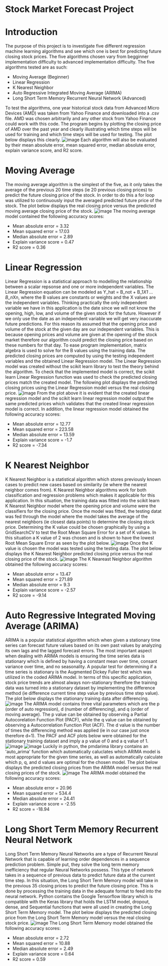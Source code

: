 # Stock Market Forecast Project

# Introduction
The purpose of this project is to investigate five different regression machine learning algorithms and see which one is best for predicting future closing stock prices. The five algorithms chosen vary from begginner implementation difficulty to advanced implementation difficulty. The five algorithms tested are as such: 
  - Moving Average (Beginner)
  - Linear Regression
  - K Nearest Neighbor
  - Auto Regressive Integrated Moving Average (ARIMA)
  - Long Short Term Memory Recurrent Neural Network (Advanced)

To test the algorithms, one year historical stock data from Advanced Micro Devices (AMD) was taken from Yahoo Finance and downloaded into a .csv file. AMD was chosen arbitrarily and any other stock from Yahoo Finance could work with this code. The program begins by plotting the closing price of AMD over the past year and clearly illustrating which time steps will be used for training and which time steps will be used for testing. The plot below displays this clearly. 
![image](https://user-images.githubusercontent.com/37299986/117724558-edb01600-b1b1-11eb-943b-1e59e877dd7d.png)
Each algorithm will also be evaluated by their mean absolute error, mean squared error, median absolute error, explain variance score, and R2 score. 

# Moving Average
The moving average algorithm is the simplest of the five, as it only takes the average of the previous 20 time steps (ie 20 previous closing prices) to predict the future closing price of the stock. In order to do this a for loop was utilized to continuously input the averaged predicted future price of the stock. The plot below displays the real closing price versus the predicted moving average closing price of the stock. 
![image](https://user-images.githubusercontent.com/37299986/117724689-1f28e180-b1b2-11eb-9663-4067084885b9.png)
The moving average model contained the following accuracy scores: 
  - Mean absolute error = 3.32
  - Mean squared error = 17.03
  - Median absolute error = 2.89
  - Explain variance score = 0.47
  - R2 score = 0.36

# Linear Regression
Linear Regression is a statistical approach to modelling the relationship between a scalar repsonse and one or more independent variables. The Linear Regression equation can be modeled as Y_hat = B_not + B_1*X1 ... B_n*Xn, where the B values are constants or weights and the X values are the independent variables. Thinking practically the only independent variable we have in this application is the date since we will not know the opening, high, low, and volume of the given stock for the future. However if we only use the date as an independent variable we will get very inaccurate future predictions. For this reason its assumed that the opening price and volume of the stock at the given day are our independent variables. This is because opening prices and volume are given at the opening of the stock market therefore our algorithm could predict the closing price based on these numbers for that day. To ease program implementation, matrix algebra is used to solve for the B values using the training data. The predicted closing prices are computed by using the testing independent variables and the obtained Linear Regression model. 
The Linear Regression model was created without the scikit learn library to test the theory behind the algorithm. To check that the implemented model is correct, the scikit learn Linear Regression function was used to check the predicted closing prices match the created model. 
The following plot displays the predicted closing prices using the Linear Regression model versus the real closing price. 
![image](https://user-images.githubusercontent.com/37299986/117730464-5dc29a00-b1ba-11eb-83da-b3a84277ff16.png)
From the plot above it is evident that the created linear regression model and the scikit learn linear regression model output the same predicted prices which validates that the created linear regression model is correct. In addition, the linear regression model obtained the following accuracy scores: 
- Mean absolute error = 12.77
- Mean squared error = 223.58
- Median absolute error = 13.59
- Explain variance score = -1.7
- R2 score = -7.34

# K Nearest Neighbor
K Nearest Neighbor is a statistical algorithm which stores previously known cases to predict new cases based on similarity (ie where the nearest neighbor comes from). K Nearest Neighbor algorithms work for both classification and regression problems which makes it applicable for this application. In this situation, the training data was fitted into the scikit learn K Nearest Neighbor model where the opening price and volume were the classifiers for the closing price. Once the model was fitted, the testing datat was fed through the model where the model takes the average of the nearest neighbors (ie closest data points) to determine the closing stock price.
Determining the K value could be chosen graphically by using a GridSearchCV to test the Root Mean Square Error for a set of K values. In this situation a K value of 2 was chosen and is shown to have the lowest Root Mean Square Error as seen by the plot below. 
![image](https://user-images.githubusercontent.com/37299986/117736453-9b78f000-b1c5-11eb-8e3b-a4b113b6c5ed.png)
Once the K value is chosen the model was tested using the testing data. The plot below displays the K Nearest Neighbor predicted closing price versus the real closing price of the stock. 
![image](https://user-images.githubusercontent.com/37299986/117736525-d11dd900-b1c5-11eb-9d19-219e33c2e5d8.png)
The K Neareast Neighbor algorithm obtained the following accuracy scores: 
- Mean absolute error = 13.47
- Mean squared error = 271.89
- Median absolute error = 9.3
- Explain variance score = -2.57
- R2 score = -9.14

# Auto Regressive Integrated Moving Average (ARIMA)
ARIMA is a popular statistical algorithm which when given a stationary time series can forecast future values based on its own past values by analyzing its own lags and the lagged forecast errors. The most important aspect when dealing with ARIMA models is ensuring the time series data is stationary which is defined by having a constant mean over time, consant variance over time, and no seasonality. A popular test for determining if a time series is stationary is the Augmented Dickey Fuller test which was utilized in the coded ARIMA model. In terms of this specific application, stock price trends are almost always non-stationary therefore the training data was turned into a stationary dataset by implementing the difference method (ie difference current time step value by previous time step value). The plot below displays the stationary training data after differencing. 
![image](https://user-images.githubusercontent.com/37299986/117737229-6b325100-b1c7-11eb-88d6-42227f6f3982.png)
The ARIMA model contains three vital parameters which are the p (order of auto regression), d (number of differencing), and q (order of moving average). The p value can be obtained by observing a Partial Autocorelation Function Plot (PACF), while the q value can be obtained by observing a Autocorrelation Function Plot (ACF). The d value is the number of times the differencing method was applied (ie in our case just once therefore d=1). The PACF and ACF plots below were obtained for the stationary training dataset and imply a p value of 0 and a q value of 1. 
![image](https://user-images.githubusercontent.com/37299986/117737636-45597c00-b1c8-11eb-824c-a1bb6b6d3e66.png)
![image](https://user-images.githubusercontent.com/37299986/117737663-51453e00-b1c8-11eb-8977-1b1de3efd726.png)
Luckily in python, the pmdarima library contains an 'auto_arima' function which automatically caluclates which ARIMA model is most appropriate for the given time series, as well as automatically calculate which p, q, and d values are optimal for the chosen model. The plot below displays the predicted closing prices from the ARIMA model versus the real closing prices of the stock. 
![image](https://user-images.githubusercontent.com/37299986/117737826-abde9a00-b1c8-11eb-8788-c8bf3500e12b.png)
The ARIMA model obtained the following accuracy scores: 
- Mean absolute error = 20.96
- Mean squared error = 534.4
- Median absolute error = 24.41
- Explain variance score = -2.55
- R2 score = -18.94

# Long Short Term Memory Recurrent Neural Network
Long Short Term Memory Neural Networks are a type of Recurrent Neural Network that is capable of learning order dependences in a sequence prediction problem. Simple put, they solve the long term memory inefficiency that regular Neural Networks possess. This type of network takes in a sequence of previous data to predict future data at the current time step. In this situation, the Long Short Term Memory model will take in the previous 35 closing prices to predict the future closing price. This is done by processing the training data in the adequate format to feed into the neural network. 
Python contains the Google Tensorflow library which is compatible with the Keras library that holds the LSTM model, dropout, dense, and Sequential functions that were all used in creating the Long Short Term Memory model. The plot below displays the predicted closing price from the Long Short Term Memory model versus the real closing stock price. 
![image](https://user-images.githubusercontent.com/37299986/117738658-8b174400-b1ca-11eb-9099-2dab214847e2.png)
The Long Short Term Memory model obtained the following accuracy scores: 
- Mean absolute error = 2.72
- Mean squared error = 10.88
- Median absolute error = 2.49
- Explain variance score = 0.64
- R2 score = 0.59
